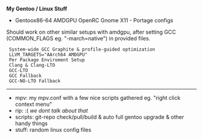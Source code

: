 **My Gentoo / Linux Stuff**

  - Gentoox86-64 AMDGPU OpenRC Gnome X11 - Portage configs
 
 Should work on other similar setups with amdgpu, after setting GCC (COMMON_FLAGS eg. "-march=native") in provided files.

```
 System-wide GCC Graphite & profile-guided optimization  
 LLVM_TARGETS="AArch64 AMDGPU"  
 Per Package Enviroment Setup  
 Clang & Clang-LTO  
 GCC-LTO  
 GCC Fallback  
 GCC-NO-LTO Fallback  
```
------------------------------
 
 - mpv: my mpv.conf with a few nice scripts gathered eg. "right click context menu"
 - rip: :( *we dont talk about that*
 - scripts: git-repo check/pull/build & auto full gentoo upgrade & other handy things 
 - stuff: random linux config files
